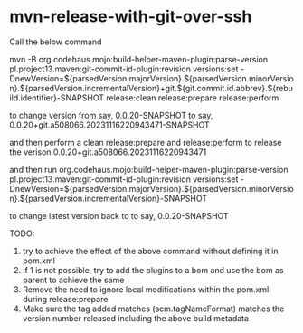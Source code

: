 
# mvn-release-with-git-over-ssh



Call the below command

mvn -B org.codehaus.mojo:build-helper-maven-plugin:parse-version pl.project13.maven:git-commit-id-plugin:revision versions:set -DnewVersion=\${parsedVersion.majorVersion}.\${parsedVersion.minorVersion}.\${parsedVersion.incrementalVersion}+git.\${git.commit.id.abbrev}.\${rebuild.identifier}-SNAPSHOT release:clean release:prepare release:perform 

to change version 
from say, 0.0.20-SNAPSHOT
to say, 0.0.20+git.a508066.20231116220943471-SNAPSHOT

and then perform a clean release:prepare and release:perform
to release the verison 0.0.20+git.a508066.20231116220943471

and then run
org.codehaus.mojo:build-helper-maven-plugin:parse-version pl.project13.maven:git-commit-id-plugin:revision versions:set -DnewVersion=\${parsedVersion.majorVersion}.\${parsedVersion.minorVersion}.\${parsedVersion.incrementalVersion}-SNAPSHOT

to change latest version back to
to say, 0.0.20-SNAPSHOT

TODO:
1. try to achieve the effect of the above command without defining it in pom.xml
2. if 1 is not possible, try to add the plugins to a bom and use the bom as parent to achieve the same
3. Remove the need to ignore local modifications within the pom.xml during release:prepare
4. Make sure the tag added matches (scm.tagNameFormat) matches the version number released including the above build metadata
